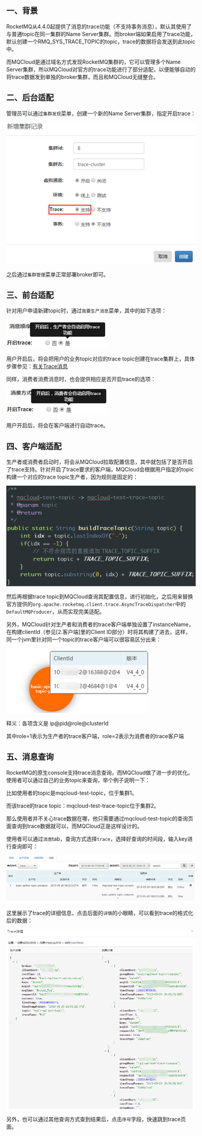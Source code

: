## <span id="background">一、背景</span>

RocketMQ从4.4.0起提供了消息的trace功能（不支持事务消息），默认其使用了与普通topic在同一集群的Name Server集群。而broker端如果启用了trace功能，默认创建一个RMQ_SYS_TRACE_TOPIC的topic，trace的数据将会发送到此topic中。

而MQCloud是通过域名方式发现RocketMQ集群的，它可以管理多个Name Server集群，所以MQCloud对官方的trace功能进行了部分适配，以便能够自动的将trace数据发到单独的broker集群，而且和MQCloud无缝整合。

## <span id="admin">二、后台适配</span>

管理员可以通过`集群发现`菜单，创建一个新的Name Server集群，指定开启trace：

![](./img/4.2.png)

之后通过`集群管理`菜单正常部署broker即可。

## <span id="front">三、前台适配</span>

针对用户申请新建topic时，通过`我要生产消息`菜单，其中的如下选项：

![](img/4.1.png)

用户开启后，将会把用户的业务topic对应的trace topic创建在trace集群上，具体步骤参见：[有关Trace消息](https://github.com/sohutv/mqcloud/wiki/%E6%9C%89%E5%85%B3Trace%E6%B6%88%E6%81%AF)

同样，消费者消费消息时，也会提供相应是否开启trace的选项：

![](img/4.3.png)

用户开启后，将会在客户端进行自动trace。

## <span id="client">四、客户端适配</span>

生产者或消费者启动时，将会从MQCloud拉取配置信息，其中就包括了是否开启了trace支持。针对开启了trace要求的客户端，MQCloud会根据用户指定的topic构建一个对应的trace topic生产者，因为规则是固定的：

![](img/4.4.png)

然后再根据trace topic到MQCloud查询其配置信息，进行初始化，之后用来替换官方提供的`org.apache.rocketmq.client.trace.AsyncTraceDispatcher`中的`DefaultMQProducer`，从而实现完美适配。

另外，MQCloud针对生产者和消费者的trace客户端单独设置了instanceName，在构建clientId（参见[2.客户端]里的Client ID部分）时将其构建了进去，这样，同一个jvm里针对同一个topic的trace客户端可以很容易区分出来：

![](img/4.5.png)

释义：各项含义是 ip@pid@role@clusterId

其中role=1表示为生产者的trace客户端，role=2表示为消费者的trace客户端

## <span id="message">五、消息查询</span>

RocketMQ的原生console支持trace消息查询，而MQCloud做了进一步的优化。使用者可以通过自己的业务topic来查询，举个例子说明一下：

比如使用者的topic是mqcloud-test-topic，位于集群1。

而该trace的trace topic：mqcloud-test-trace-topic位于集群2。

那么使用者并不关心trace数据在哪，他只需要通过mqcloud-test-topic的查询页面查询到trace数据就可以，而MQCloud正是这样设计的。

使用者可以通过`消息`tab，查询方式选择`trace`，选择好查询的时间段，输入key进行查询即可：

![](img/4.6.png)

这里展示了trace的详细信息，点击后面的`详情`的小眼睛，可以看到trace的格式化后的数据：

![](img/4.7.png)

另外，也可以通过其他查询方式查到结果后，点击`序号`字段，快速跳到trace页面。